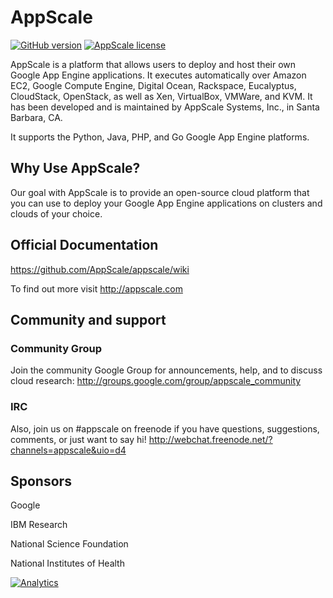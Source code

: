 # AppScale

[![GitHub version](https://badge.fury.io/gh/AppScale%2Fappscale.svg)](http://badge.fury.io/gh/AppScale%2Fappscale)
[![AppScale license](https://img.shields.io/badge/license-Apache%202-blue.svg)](https://github.com/AppScale/appscale/blob/master/LICENSE)

AppScale is a platform that allows users to deploy and host their 
own Google App Engine applications. It executes automatically over 
Amazon EC2, Google Compute Engine, Digital Ocean, Rackspace, Eucalyptus, 
CloudStack, OpenStack, as well as Xen, VirtualBox, VMWare, and KVM. It has been
developed and is maintained by AppScale Systems, Inc., in Santa Barbara, CA.

It supports the Python, Java, PHP, and Go Google App Engine platforms.


## Why Use AppScale?
Our goal with AppScale is to provide an open-source cloud platform that you 
can use to deploy your Google App Engine applications on clusters and clouds of your choice.    


## Official Documentation
https://github.com/AppScale/appscale/wiki

To find out more visit http://appscale.com


## Community and support
### Community Group
Join the community Google Group for announcements, help, and to discuss 
cloud research: http://groups.google.com/group/appscale_community

### IRC
Also, join us on #appscale on freenode if you have questions, suggestions, 
comments, or just want to say hi!
http://webchat.freenode.net/?channels=appscale&uio=d4


## Sponsors
Google

IBM Research

National Science Foundation

National Institutes of Health

[![Analytics](https://ga-beacon.appspot.com/UA-39403730-2/AppScale/appscale)](https://github.com/appscale/appscale)
